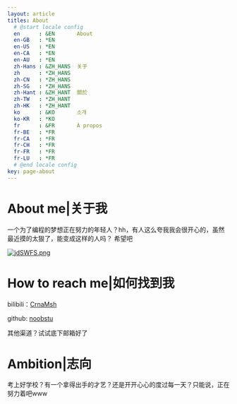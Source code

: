 ```yaml
---
layout: article
titles: About
  # @start locale config
  en      : &EN       About
  en-GB   : *EN
  en-US   : *EN
  en-CA   : *EN
  en-AU   : *EN
  zh-Hans : &ZH_HANS  关于
  zh      : *ZH_HANS
  zh-CN   : *ZH_HANS
  zh-SG   : *ZH_HANS
  zh-Hant : &ZH_HANT  關於
  zh-TW   : *ZH_HANT
  zh-HK   : *ZH_HANT
  ko      : &KO       소개
  ko-KR   : *KO
  fr      : &FR       À propos
  fr-BE   : *FR
  fr-CA   : *FR
  fr-CH   : *FR
  fr-FR   : *FR
  fr-LU   : *FR
  # @end locale config
key: page-about
---
```


# **About me|关于我**

一个为了编程的梦想正在努力的年轻人？hh，有人这么夸我我会很开心的，虽然最近摸的太狠了，能变成这样的人吗？
希望吧

[![jdSWFS.png](https://s1.ax1x.com/2022/07/06/jdSWFS.png)](https://imgtu.com/i/jdSWFS)

# **How to reach me|如何找到我**

bilibili：[CrnaMsh](https://space.bilibili.com/397579438?spm_id_from=333.1007.0.0)

github: [noobstu](https://github.com/noobstu)

其他渠道？试试底下邮箱好了

# **Ambition|志向**
考上好学校？有一个拿得出手的才艺？还是开开心心的度过每一天？只能说，正在努力着吧www
